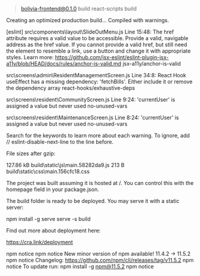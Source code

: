 
> bolivia-frontend@0.1.0 build
> react-scripts build

Creating an optimized production build...
Compiled with warnings.

[eslint] 
src\components\layout\SlideOutMenu.js
  Line 15:48:  The href attribute requires a valid value to be accessible. Provide a valid, navigable address as the href value. If you cannot provide a valid href, but still need the element to resemble a link, use a button and change it with appropriate styles. Learn more: https://github.com/jsx-eslint/eslint-plugin-jsx-a11y/blob/HEAD/docs/rules/anchor-is-valid.md  jsx-a11y/anchor-is-valid

src\screens\admin\ResidentManagementScreen.js
  Line 34:8:  React Hook useEffect has a missing dependency: 'fetchBills'. Either include it or remove the dependency array  react-hooks/exhaustive-deps

src\screens\resident\CommunityScreen.js
  Line 9:24:  'currentUser' is assigned a value but never used  no-unused-vars

src\screens\resident\MaintenanceScreen.js
  Line 8:24:  'currentUser' is assigned a value but never used  no-unused-vars

Search for the keywords to learn more about each warning.
To ignore, add // eslint-disable-next-line to the line before.

File sizes after gzip:

  127.86 kB  build\static\js\main.58282da9.js
  213 B      build\static\css\main.156cfc18.css

The project was built assuming it is hosted at /.
You can control this with the homepage field in your package.json.

The build folder is ready to be deployed.
You may serve it with a static server:

  npm install -g serve
  serve -s build

Find out more about deployment here:

  https://cra.link/deployment

npm notice
npm notice New minor version of npm available! 11.4.2 -> 11.5.2
npm notice Changelog: https://github.com/npm/cli/releases/tag/v11.5.2
npm notice To update run: npm install -g npm@11.5.2
npm notice
